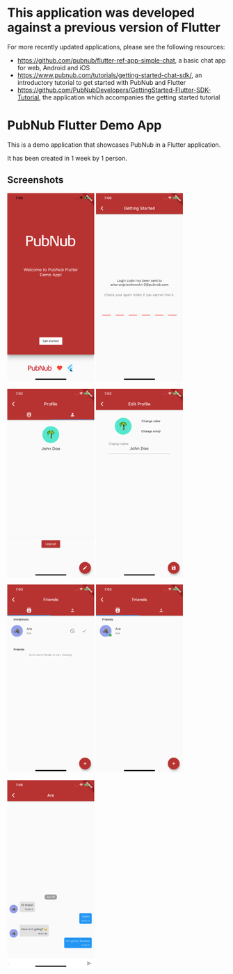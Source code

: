 # This application was developed against a previous version of Flutter

For more recently updated applications, please see the following resources:
- https://github.com/pubnub/flutter-ref-app-simple-chat, a basic chat app for web, Android and iOS
- https://www.pubnub.com/tutorials/getting-started-chat-sdk/, an introductory tutorial to get started with PubNub and Flutter
- https://github.com/PubNubDevelopers/GettingStarted-Flutter-SDK-Tutorial, the application which accompanies the getting started tutorial


# PubNub Flutter Demo App

This is a demo application that showcases PubNub in a Flutter application.

It has been created in 1 week by 1 person.

## Screenshots

<img src="screenshots/welcome.png" width="200"> <img src="screenshots/login_code.png" width="200">

<img src="screenshots/profile_screen.png" width="200"> <img src="screenshots/edit_profile.png" width="200"> 

<img src="screenshots/invitation.png" width="200"> <img src="screenshots/friends.png" width="200">

<img src="screenshots/conversation.png" width="200">